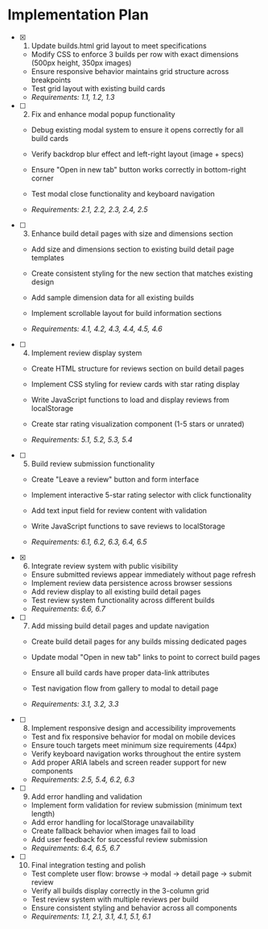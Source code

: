 # Implementation Plan

- [x] 1. Update builds.html grid layout to meet specifications


  - Modify CSS to enforce 3 builds per row with exact dimensions (500px height, 350px images)
  - Ensure responsive behavior maintains grid structure across breakpoints
  - Test grid layout with existing build cards
  - _Requirements: 1.1, 1.2, 1.3_



- [ ] 2. Fix and enhance modal popup functionality
  - Debug existing modal system to ensure it opens correctly for all build cards
  - Verify backdrop blur effect and left-right layout (image + specs)
  - Ensure "Open in new tab" button works correctly in bottom-right corner


  - Test modal close functionality and keyboard navigation
  - _Requirements: 2.1, 2.2, 2.3, 2.4, 2.5_

- [ ] 3. Enhance build detail pages with size and dimensions section
  - Add size and dimensions section to existing build detail page templates


  - Create consistent styling for the new section that matches existing design
  - Add sample dimension data for all existing builds
  - Implement scrollable layout for build information sections
  - _Requirements: 4.1, 4.2, 4.3, 4.4, 4.5, 4.6_



- [ ] 4. Implement review display system
  - Create HTML structure for reviews section on build detail pages
  - Implement CSS styling for review cards with star rating display
  - Write JavaScript functions to load and display reviews from localStorage
  - Create star rating visualization component (1-5 stars or unrated)


  - _Requirements: 5.1, 5.2, 5.3, 5.4_

- [ ] 5. Build review submission functionality
  - Create "Leave a review" button and form interface
  - Implement interactive 5-star rating selector with click functionality
  - Add text input field for review content with validation
  - Write JavaScript functions to save reviews to localStorage


  - _Requirements: 6.1, 6.2, 6.3, 6.4, 6.5_

- [x] 6. Integrate review system with public visibility


  - Ensure submitted reviews appear immediately without page refresh
  - Implement review data persistence across browser sessions
  - Add review display to all existing build detail pages
  - Test review system functionality across different builds
  - _Requirements: 6.6, 6.7_



- [ ] 7. Add missing build detail pages and update navigation
  - Create build detail pages for any builds missing dedicated pages
  - Update modal "Open in new tab" links to point to correct build pages
  - Ensure all build cards have proper data-link attributes



  - Test navigation flow from gallery to modal to detail page
  - _Requirements: 3.1, 3.2, 3.3_

- [ ] 8. Implement responsive design and accessibility improvements
  - Test and fix responsive behavior for modal on mobile devices
  - Ensure touch targets meet minimum size requirements (44px)
  - Verify keyboard navigation works throughout the entire system
  - Add proper ARIA labels and screen reader support for new components
  - _Requirements: 2.5, 5.4, 6.2, 6.3_

- [ ] 9. Add error handling and validation
  - Implement form validation for review submission (minimum text length)
  - Add error handling for localStorage unavailability
  - Create fallback behavior when images fail to load
  - Add user feedback for successful review submission
  - _Requirements: 6.4, 6.5, 6.7_

- [ ] 10. Final integration testing and polish
  - Test complete user flow: browse → modal → detail page → submit review
  - Verify all builds display correctly in the 3-column grid
  - Test review system with multiple reviews per build
  - Ensure consistent styling and behavior across all components
  - _Requirements: 1.1, 2.1, 3.1, 4.1, 5.1, 6.1_